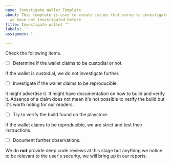```yaml
---
name: Investigate Wallet Template
about: This template is used to create issues that serve to investigate a new wallet
  we have not investigated before
title: Investigate wallet ""
labels: ''
assignees: ''

---
```


Check the following items.

- [ ] Determine if the wallet claims to be custodial or not.

If the wallet is custodial, we do not investigate further.

- [ ] Investigate if the wallet claims to be reproducible.

It might advertise it. It might have documentation on how to build and verify it. Absence of a claim does not mean it's not possible to verify the build but it's worth noting for our readers.

- [ ] Try to verify the build found on the playstore.

If the wallet claims to be reproducible, we are strict and test their instructions.

- [ ] Document further observations.

We do **not** provide deep code reviews at this stage but anything we notice to be relevant to the user's security, we will bring up in our reports.
